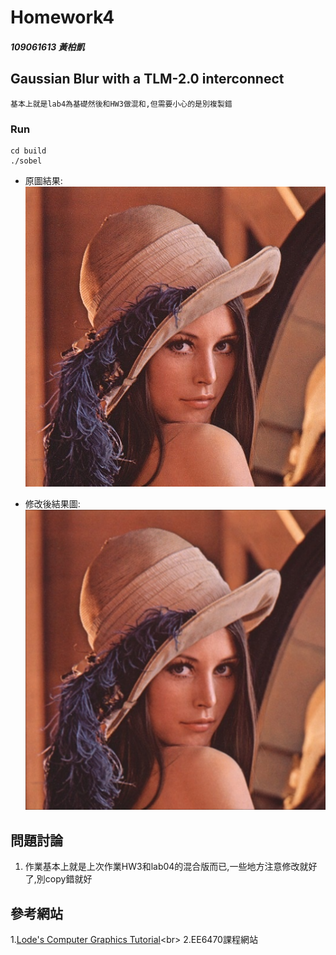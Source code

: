 # Homework4 

##### 109061613 黃柏凱


## Gaussian Blur with a TLM-2.0 interconnect
    基本上就是lab4為基礎然後和HW3做混和,但需要小心的是別複製錯
### Run 
```
cd build
./sobel
```
* 原圖結果:<br>
    ![](https://github.com/twyayaya/ee6470/blob/master/HW3/build/lena.bmp)


* 修改後結果圖:<br>
    ![](https://github.com/twyayaya/ee6470/blob/master/HW3/build/lena_hw3.bmp)


## 問題討論
1. 作業基本上就是上次作業HW3和lab04的混合版而已,一些地方注意修改就好了,別copy錯就好

## 參考網站
1.[Lode's Computer Graphics Tutorial](https://lodev.org/cgtutor/filtering.html#Gaussian_Blur_)<br>
2.EE6470課程網站<br>

